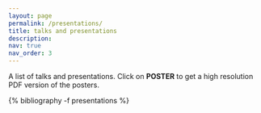 ```yaml
---
layout: page
permalink: /presentations/
title: talks and presentations
description: 
nav: true
nav_order: 3
---
```

A list of talks and presentations. Click on **POSTER** to get a high resolution PDF version of the posters. 

<!-- _pages/presentations.md -->
<div class="publications">

{% bibliography -f presentations %}

</div>


